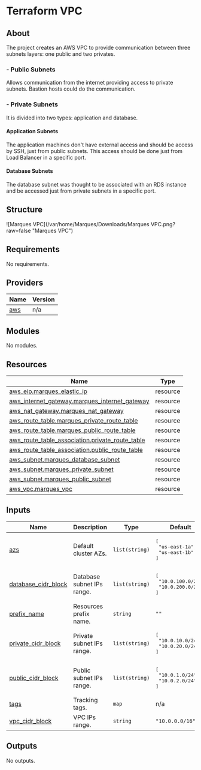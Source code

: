 # Terraform VPC

## About
The project creates an AWS VPC to provide communication between three subnets layers: one public and two privates.

### - Public Subnets
Allows communication from the internet providing access to private subnets. Bastion hosts could do the communication.

### - Private Subnets
It is divided into two types: application and database.

#### Application Subnets

The application machines don't have external access and should be access by SSH, just from public subnets. This access should be done just from Load Balancer in a specific port.

#### Database Subnets

The database subnet was thought to be associated with an RDS instance and be accessed just from private subnets in a specific port.

## Structure
![Marques VPC](/var/home/Marques/Downloads/Marques VPC.png?raw=false "Marques VPC")

## Requirements

No requirements.

## Providers

| Name | Version |
|------|---------|
| <a name="provider_aws"></a> [aws](#provider\_aws) | n/a |

## Modules

No modules.

## Resources

| Name | Type |
|------|------|
| [aws_eip.marques_elastic_ip](https://registry.terraform.io/providers/hashicorp/aws/latest/docs/resources/eip) | resource |
| [aws_internet_gateway.marques_internet_gateway](https://registry.terraform.io/providers/hashicorp/aws/latest/docs/resources/internet_gateway) | resource |
| [aws_nat_gateway.marques_nat_gateway](https://registry.terraform.io/providers/hashicorp/aws/latest/docs/resources/nat_gateway) | resource |
| [aws_route_table.marques_private_route_table](https://registry.terraform.io/providers/hashicorp/aws/latest/docs/resources/route_table) | resource |
| [aws_route_table.marques_public_route_table](https://registry.terraform.io/providers/hashicorp/aws/latest/docs/resources/route_table) | resource |
| [aws_route_table_association.private_route_table](https://registry.terraform.io/providers/hashicorp/aws/latest/docs/resources/route_table_association) | resource |
| [aws_route_table_association.public_route_table](https://registry.terraform.io/providers/hashicorp/aws/latest/docs/resources/route_table_association) | resource |
| [aws_subnet.marques_database_subnet](https://registry.terraform.io/providers/hashicorp/aws/latest/docs/resources/subnet) | resource |
| [aws_subnet.marques_private_subnet](https://registry.terraform.io/providers/hashicorp/aws/latest/docs/resources/subnet) | resource |
| [aws_subnet.marques_public_subnet](https://registry.terraform.io/providers/hashicorp/aws/latest/docs/resources/subnet) | resource |
| [aws_vpc.marques_vpc](https://registry.terraform.io/providers/hashicorp/aws/latest/docs/resources/vpc) | resource |

## Inputs

| Name | Description | Type | Default | Required |
|------|-------------|------|---------|:--------:|
| <a name="input_azs"></a> [azs](#input\_azs) | Default cluster AZs. | `list(string)` | <pre>[<br>  "us-east-1a",<br>  "us-east-1b"<br>]</pre> | no |
| <a name="input_database_cidr_block"></a> [database\_cidr\_block](#input\_database\_cidr\_block) | Database subnet IPs range. | `list(string)` | <pre>[<br>  "10.0.100.0/24",<br>  "10.0.200.0/24"<br>]</pre> | no |
| <a name="input_prefix_name"></a> [prefix\_name](#input\_prefix\_name) | Resources prefix name. | `string` | `""` | no |
| <a name="input_private_cidr_block"></a> [private\_cidr\_block](#input\_private\_cidr\_block) | Private subnet IPs range. | `list(string)` | <pre>[<br>  "10.0.10.0/24",<br>  "10.0.20.0/24"<br>]</pre> | no |
| <a name="input_public_cidr_block"></a> [public\_cidr\_block](#input\_public\_cidr\_block) | Public subnet IPs range. | `list(string)` | <pre>[<br>  "10.0.1.0/24",<br>  "10.0.2.0/24"<br>]</pre> | no |
| <a name="input_tags"></a> [tags](#input\_tags) | Tracking tags. | `map` | n/a | yes |
| <a name="input_vpc_cidr_block"></a> [vpc\_cidr\_block](#input\_vpc\_cidr\_block) | VPC IPs range. | `string` | `"10.0.0.0/16"` | no |

## Outputs

No outputs.
